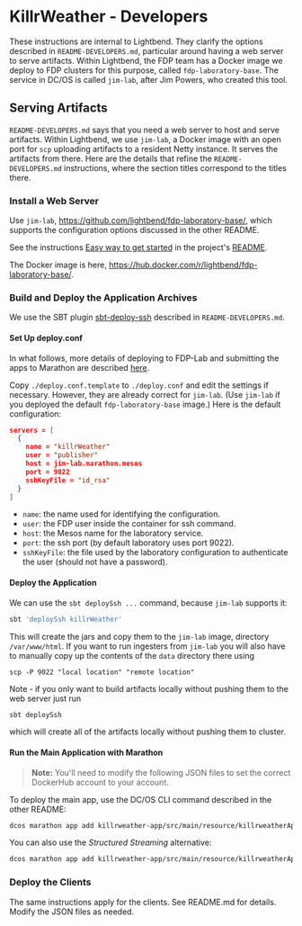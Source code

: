 # KillrWeather - Developers

These instructions are internal to Lightbend. They clarify the options described in `README-DEVELOPERS.md`, particular around having a web server to serve artifacts. Within Lightbend, the FDP team has a Docker image we deploy to FDP clusters for this purpose, called `fdp-laboratory-base`. The service in DC/OS is called `jim-lab`, after Jim Powers, who created this tool.

## Serving Artifacts

`README-DEVELOPERS.md` says that you need a web server to host and serve artifacts. Within Lightbend, we use `jim-lab`, a Docker image with an open port for `scp` uploading artifacts to a resident Netty instance. It  serves the artifacts from there. Here are the details that refine the `README-DEVELOPERS.md` instructions, where the section titles correspond to the titles there.

### Install a Web Server

Use `jim-lab`, https://github.com/lightbend/fdp-laboratory-base/, which supports the configuration options discussed in the other README.

See the instructions [Easy way to get started](https://github.com/lightbend/fdp-laboratory-base/blob/master/README.md#easy-way-to-get-started) in the project's [README](https://github.com/lightbend/fdp-laboratory-base/blob/master/README.md).

The Docker image is here, https://hub.docker.com/r/lightbend/fdp-laboratory-base/.

### Build and Deploy the Application Archives

We use the SBT plugin [sbt-deploy-ssh](https://github.com/shmishleniy/sbt-deploy-ssh) described in  `README-DEVELOPERS.md`.

#### Set Up deploy.conf

In what follows, more details of deploying to FDP-Lab and submitting the apps to Marathon are described [here](https://docs.google.com/document/d/1eMG8I4z6mQ0C4Llg1VHnpV7isnVAtnk-pOkDo8tIubI/edit#heading=h.izl4k6rmh4c0).

Copy `./deploy.conf.template` to `./deploy.conf` and edit the settings if necessary. However, they are already correct for `jim-lab`. (Use `jim-lab` if you deployed the default `fdp-laboratory-base` image.) Here is the default configuration:

```json
servers = [
  {
    name = "killrWeather"
    user = "publisher"
    host = jim-lab.marathon.mesos
    port = 9022
    sshKeyFile = "id_rsa"
  }
]
```

* `name`: the name used for identifying the configuration.
* `user`: the FDP user inside the container for ssh command.
* `host`: the Mesos name for the laboratory service.
* `port`: the ssh port (by default laboratory uses port 9022).
* `sshKeyFile`: the file used by the laboratory configuration to authenticate the user (should not have a password).

#### Deploy the Application

We can use the `sbt deploySsh ...` command, because `jim-lab` supports it:

```bash
sbt 'deploySsh killrWeather'
```

This will create the jars and copy them to the `jim-lab` image, directory `/var/www/html`.
If you want to run ingesters from `jim-lab` you will also have to manually copy up the contents of the `data` directory there using
````
scp -P 9022 "local location" "remote location"
````
Note - if you only want to build artifacts locally without pushing them to the web server just run
```bash
sbt deploySsh
```
which will create all of the artifacts locally without pushing them to cluster.

#### Run the Main Application with Marathon

> **Note:** You'll need to modify the following JSON files to set the correct DockerHub account to your account.

To deploy the main app, use the DC/OS CLI command described in the other README:

```bash
dcos marathon app add killrweather-app/src/main/resource/killrweatherAppDocker.json
```

You can also use the _Structured Streaming_ alternative:

```bash
dcos marathon app add killrweather-app/src/main/resource/killrweatherApp_structuredDocker.json
```

### Deploy the Clients

The same instructions apply for the clients. See README.md for details. Modify the JSON files as needed.
